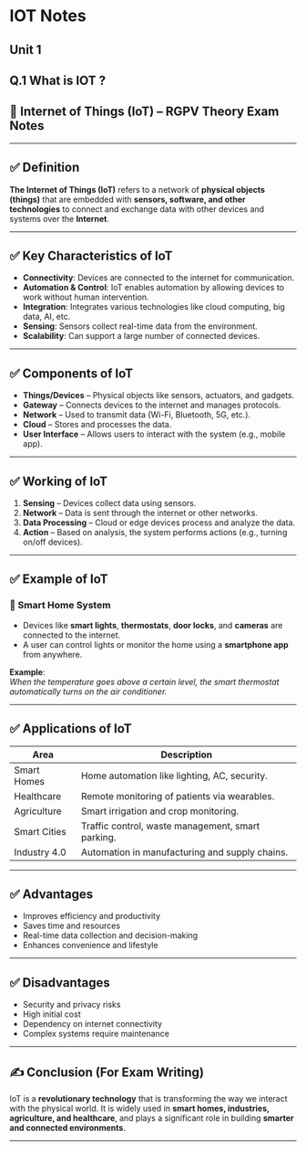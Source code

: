 # IOT Notes

## Unit 1

## Q.1 What is IOT ?

## 📘 Internet of Things (IoT) – RGPV Theory Exam Notes

---

## ✅ Definition

**The Internet of Things (IoT)** refers to a network of **physical objects (things)** that are embedded with **sensors, software, and other technologies** to connect and exchange data with other devices and systems over the **Internet**.

---

## ✅ Key Characteristics of IoT

- **Connectivity**: Devices are connected to the internet for communication.
- **Automation & Control**: IoT enables automation by allowing devices to work without human intervention.
- **Integration**: Integrates various technologies like cloud computing, big data, AI, etc.
- **Sensing**: Sensors collect real-time data from the environment.
- **Scalability**: Can support a large number of connected devices.

---

## ✅ Components of IoT

- **Things/Devices** – Physical objects like sensors, actuators, and gadgets.
- **Gateway** – Connects devices to the internet and manages protocols.
- **Network** – Used to transmit data (Wi-Fi, Bluetooth, 5G, etc.).
- **Cloud** – Stores and processes the data.
- **User Interface** – Allows users to interact with the system (e.g., mobile app).

---

## ✅ Working of IoT

1. **Sensing** – Devices collect data using sensors.
2. **Network** – Data is sent through the internet or other networks.
3. **Data Processing** – Cloud or edge devices process and analyze the data.
4. **Action** – Based on analysis, the system performs actions (e.g., turning on/off devices).

---

## ✅ Example of IoT

### 🔹 Smart Home System

- Devices like **smart lights**, **thermostats**, **door locks**, and **cameras** are connected to the internet.
- A user can control lights or monitor the home using a **smartphone app** from anywhere.

**Example**:  
_When the temperature goes above a certain level, the smart thermostat automatically turns on the air conditioner._

---

## ✅ Applications of IoT

| Area         | Description                                       |
| ------------ | ------------------------------------------------- |
| Smart Homes  | Home automation like lighting, AC, security.      |
| Healthcare   | Remote monitoring of patients via wearables.      |
| Agriculture  | Smart irrigation and crop monitoring.             |
| Smart Cities | Traffic control, waste management, smart parking. |
| Industry 4.0 | Automation in manufacturing and supply chains.    |

---

## ✅ Advantages

- Improves efficiency and productivity
- Saves time and resources
- Real-time data collection and decision-making
- Enhances convenience and lifestyle

---

## ✅ Disadvantages

- Security and privacy risks
- High initial cost
- Dependency on internet connectivity
- Complex systems require maintenance

---

## ✍️ Conclusion (For Exam Writing)

IoT is a **revolutionary technology** that is transforming the way we interact with the physical world. It is widely used in **smart homes, industries, agriculture, and healthcare**, and plays a significant role in building **smarter and connected environments**.

---
